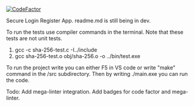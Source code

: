 [![CodeFactor](https://www.codefactor.io/repository/github/Yusufss4/secure-login-register-app/badge?style=for-the-badge/main)](https://www.codefactor.io/repository/github/Yusufss4/secure-login-register-app/overview/main)

Secure Login Register App. 
readme.md is still being in dev. 

To run the tests use compiler commands in the terminal. Note that these tests are not unit tests. 
1.  gcc -c sha-256-test.c -I../include
2.  gcc sha-256-test.o obj/sha-256.o -o ../bin/test.exe

To run the project write you can either F5 in VS code or write "make" command in the /src subdirectory. 
Then by writing ./main.exe you can run the code.  

Todo: 
Add mega-linter integration.
Add badges for code factor and mega-linter.